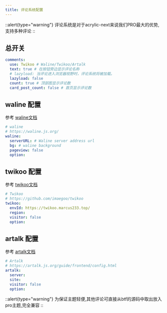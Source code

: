 ```yaml
---
title: 评论系统配置
---
```


::alert{type="warning"}
评论系统是对于acrylic-next来说我们PRO最大的优势,支持多种评论
::

## 总开关
```yaml [_config.acrylic.yml]
comments:
  use: Twikoo # Waline/Twikoo/Artalk
  text: true # 在按钮旁边显示评论名称
  # lazyload: 当评论进入浏览器视野时，评论系统将被加载。
  lazyload: false
  count: true # 顶部图显示评论数
  card_post_count: false # 首页显示评论数
```

## waline 配置
参考 [waline文档](https://waline.js.org/)

```yaml [_config.acrylic.yml]
# waline 
# https://waline.js.org/
waline:
  serverURL: # Waline server address url
  bg: # waline background
  pageview: false
  option:
```

## twikoo 配置
参考 [twikoo文档](https://twikoo.js.org/)

```yaml [_config.acrylic.yml]
# Twikoo
# https://github.com/imaegoo/twikoo
twikoo:
  envId: https://twikoo.marcus233.top/
  region: 
  visitor: false
  option:
```
## artalk 配置
参考 [artalk文档](https://artalk.js.org)

```yaml [_config.acrylic.yml]
# Artalk
# https://artalk.js.org/guide/frontend/config.html
artalk:
  server:
  site:
  visitor: false
  option:
```

::alert{type="warning"}
为保证主题轻便,其他评论可直接从btf的源码中取出放入pro主题,完全兼容
::